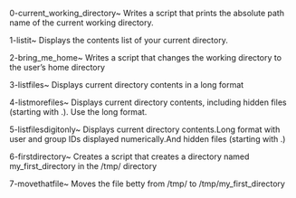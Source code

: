0-current_working_directory~
Writes a script that prints the absolute path name of the current working directory.
 
1-listit~
Displays the contents list of your current directory.
 
2-bring_me_home~
Writes a script that changes the working directory to the user’s home directory
 
3-listfiles~
Displays current directory contents in a long format
 
4-listmorefiles~
Displays current directory contents, including hidden files (starting with .). Use the long format.

5-listfilesdigitonly~
Displays current directory contents.Long format with user and group IDs displayed numerically.And hidden files (starting with .)

6-firstdirectory~
Creates a script that creates a directory named my_first_directory in the /tmp/ directory

7-movethatfile~
Moves the file betty from /tmp/ to /tmp/my_first_directory
